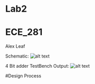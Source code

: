 Lab2
====

ECE_281
=======

Alex Leaf

Schematic:
![alt text](http://i59.tinypic.com/zxl4jc.jpg)


4 Bit adder TestBench Output:
![alt text](http://i57.tinypic.com/w9y2d2.png)


#Design Process
